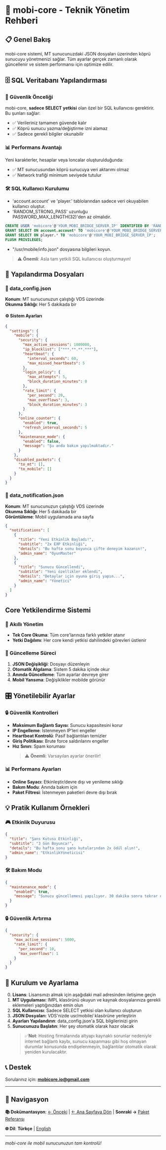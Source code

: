 # 🔧 mobi-core - Teknik Yönetim Rehberi

## 📋 Genel Bakış

mobi-core sistemi, MT sunucunuzdaki JSON dosyaları üzerinden köprü sunucuyu yönetmenizi sağlar. Tüm ayarlar gerçek zamanlı olarak güncellenir ve sistem performansı için optimize edilir.

## 🗄️ SQL Veritabanı Yapılandırması

### 🔐 Güvenlik Önceliği
mobi-core, **sadece SELECT yetkisi** olan özel bir SQL kullanıcısı gerektirir. Bu şunları sağlar:
- ✅ Verileriniz tamamen güvende kalır
- ✅ Köprü sunucu yazma/değiştirme izni alamaz
- ✅ Sadece gerekli bilgiler okunabilir

### 📊 Performans Avantajı
Yeni karakterler, hesaplar veya loncalar oluşturulduğunda:
- ✅ MT sunucusundan köprü sunucuya veri aktarımı olmaz
- ✅ Network trafiği minimum seviyede tutulur

### 🛠️ SQL Kullanıcı Kurulumu
- 'account.account' ve 'player.' tablolarından sadece veri okuyabilen kullanıcı oluştur.
- 'RANDOM_STRONG_PASS' uzunluğu PASSWORD_MAX_LENGTH(32)'den az olmalıdır.
```sql
CREATE USER 'mobicore'@'YOUR_MOBI_BRIDGE_SERVER_IP' IDENTIFIED BY 'RANDOM_STRONG_PASS';
GRANT SELECT ON account.account* TO 'mobicore'@'YOUR_MOBI_BRIDGE_SERVER_IP';
GRANT SELECT ON player.* TO 'mobicore'@'YOUR_MOBI_BRIDGE_SERVER_IP';
FLUSH PRIVILEGES;
```
- "/usr/mobile/info.json" dosyasına bilgileri koyun.

> ⚠️ **Önemli**: Asla tam yetkili SQL kullanıcısı oluşturmayın!

## 📁 Yapılandırma Dosyaları

### 📄 data_config.json
**Konum**: MT sunucunuzun çalıştığı VDS üzerinde  
**Okunma Sıklığı**: Her 5 dakikada bir


#### ⚙️ Sistem Ayarları
```json
{
  "settings": {
    "mobile": {
      "security": {
        "max_active_sessions": 1000000,
        "ip_blocklist": ["***.**.**.***"],
        "heartbeat": {
          "interval_seconds": 60,
          "max_missed_heartbeats": 5
        },
        "login_policy": {
          "max_attempts": 5,
          "block_duration_minutes": 0
        },
        "rate_limit": {
          "per_second": 20,
          "max_overflows": 3,
          "block_duration_minutes": 3
        }
      },
      "online_counter": {
        "enabled": true,
        "refresh_interval_seconds": 5
      },
      "maintenance_mode": {
        "enabled": false,
        "message": "Şu anda bakım yapılmaktadır."
      }
    },
    "disabled_packets": {
      "to_mt": [],
      "to_mobile": []
    }
  }
}
```

### 📢 data_notification.json
**Konum**: MT sunucunuzun çalıştığı VDS üzerinde  
**Okunma Sıklığı**: Her 5 dakikada bir  
**Görüntüleme**: Mobil uygulamada ana sayfa

```json
{
  "notifications": [
    {
      "title": "Yeni Etkinlik Başladı!",
      "subtitle": "2x EXP Etkinliği",
      "details": "Bu hafta sonu boyunca çifte deneyim kazanın!",
      "admin_name": "OyunMaster"
    },
    {
      "title": "Sunucu Güncellendi",
      "subtitle": "Yeni özellikler eklendi",
      "details": "Detaylar için oyuna giriş yapın...",
      "admin_name": "Yönetici"
    }
  ]
}
```

## Core Yetkilendirme Sistemi

### 🎯 Akıllı Yönetim
- **Tek Core Okuma**: Tüm core'larınıza farklı yetkiler atanır 
- **Yetki Dağılımı**: Her core kendi yetkisi dahilindeki görevleri üstlenir

### 🔄 Güncelleme Süreci
1. **JSON Değişikliği**: Dosyayı düzenleyin
2. **Otomatik Algılama**: Sistem 5 dakika içinde okur
3. **Anında Güncelleme**: Tüm ayarlar devreye girer
4. **Mobil Yansıma**: Değişiklikler mobilde görünür

## 🎛️ Yönetilebilir Ayarlar

### 🔒 Güvenlik Kontrolleri
- **Maksimum Bağlantı Sayısı**: Sunucu kapasitesini korur
- **IP Engelleme**: İstenmeyen IP'leri engeller
- **Heartbeat Kontrolü**: Pasif bağlantıları temizler
- **Giriş Politikası**: Brute force saldırılarını engeller
- **Hız Sınırı**: Spam koruması
  > ⚠️ **Önemli**: Varsayılan ayarlar önerilir!

### 📊 Performans Ayarları
- **Online Sayacı**: Etkinleştir/devre dışı ve yenileme sıklığı
- **Bakım Modu**: Anında bakım için
- **Paket Filtresi**: İstenmeyen paketleri devre dışı bırak

## 💡 Pratik Kullanım Örnekleri

### 🎮 Etkinlik Duyurusu
```json
{
  "title": "Şans Kutusu Etkinliği",
  "subtitle": "3 Gün Boyunca!",
  "details": "Bu hafta sonu şans kutularından 2x ödül alın!",
  "admin_name": "EtkinlikYöneticisi"
}
```

### 🛠️ Bakım Modu
```json
{
  "maintenance_mode": {
    "enabled": true,
    "message": "Sunucu güncellemesi yapılıyor. 30 dakika sonra tekrar deneyin."
  }
}
```

### 🔒 Güvenlik Artırma
```json
{
  "security": {
    "max_active_sessions": 5000,
    "rate_limit": {
      "per_second": 10,
      "max_overflows": 1
    }
  }
}
```

## 🔧 Kurulum ve Ayarlama

0. **Lisans**: Lisansınızı almak için aşağıdaki mail adresinden iletişime geçin
1. **MT Uygulaması**: IMPL klasörünü okuyun ve kaynak dosyalarınıza gerekli eklemeleri yaptığınızdan emin olun
2. **SQL Kullanıcısı**: Sadece SELECT yetkisi olan kullanıcı oluşturun
3. **JSON Dosyaları**: VDS'nizde usr/mobile/ klasörüne yerleştirin
4. **Ayarları Yapılandırın**: data_config.json'a SQL bilgilerinizi girin
5. **Sunucunuzu Başlatın**: Her şey otomatik olarak hazır olacak
	> ✅**Not**: Hosting firmalarında altyapı kaynaklı sorunlar nedeniyle internet bağlantı kaybı, sunucu kapanması gibi hoş olmayan durumlar konusunda endişelenmeyin, bağlantılar otomatik olarak yeniden kurulacaktır.

## 📞 Destek

Sorularınız için: **mobicore.io@gmail.com**

---

## 📖 Navigasyon

**📚 Dokümantasyon**: [← Önceki](./logic_tr.md) | [← Ana Sayfaya Dön](../tr.md) | **Sonraki →** [Paket Referansı](./packets_tr.md)

**🌐 Dil**: **Türkçe** | [English](./tech_en.md)

---

*mobi-core ile mobil sunucunuzun tam kontrolü!* 